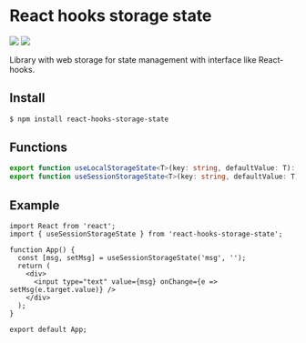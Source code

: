 # React hooks storage state

![](https://img.shields.io/badge/version-v1.4.3-green) ![](https://img.shields.io/badge/license-MIT-blue)

Library with web storage for state management with interface like React-hooks.

## Install

```bash
$ npm install react-hooks-storage-state
```

## Functions

```typescript
export function useLocalStorageState<T>(key: string, defaultValue: T): [T, React.Dispatch<T>];
export function useSessionStorageState<T>(key: string, defaultValue: T): [T, React.Dispatch<T>];
```

## Example

```tsx
import React from 'react';
import { useSessionStorageState } from 'react-hooks-storage-state';

function App() {
  const [msg, setMsg] = useSessionStorageState('msg', '');
  return (
    <div>
      <input type="text" value={msg} onChange={e => setMsg(e.target.value)} />
    </div>
  );
}

export default App;
```
